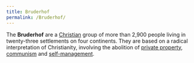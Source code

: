 ```yaml
---
title: Bruderhof
permalink: /Bruderhof/
---
```


The **Bruderhof** are a [Christian](Christianity.md "wikilink") group of
more than 2,900 people living in twenty-three settlements on four
continents. They are based on a radical interpretation of Christianity,
involving the abolition of [private
property](Private_Property.md "wikilink"),
[communism](communism.md "wikilink") and
[self-management](Workers'_Self-Management.md "wikilink").